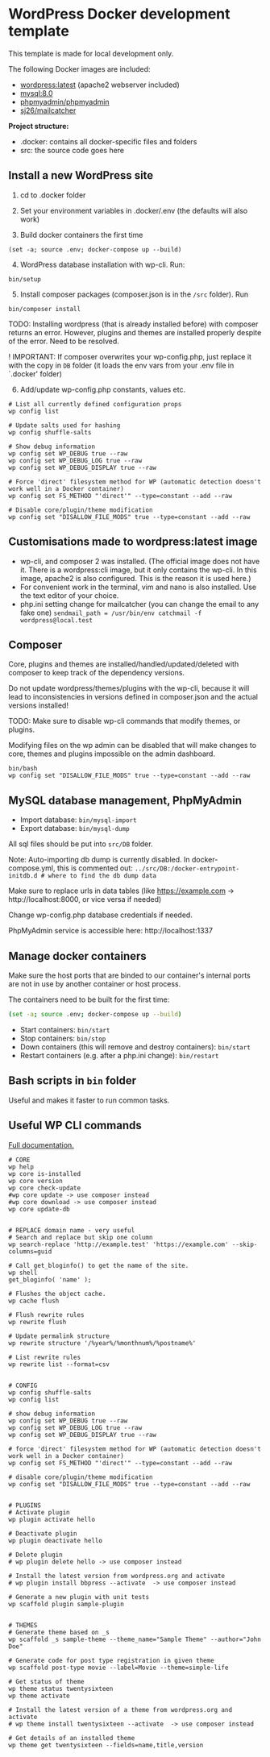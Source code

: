 # WordPress Docker development template

This template is made for local development only.

The following Docker images are included:
- [wordpress:latest](https://hub.docker.com/_/wordpress) (apache2 webserver included)
- [mysql:8.0](https://hub.docker.com/_/mysql)
- [phpmyadmin/phpmyadmin](https://hub.docker.com/r/phpmyadmin/phpmyadmin)
- [sj26/mailcatcher](https://hub.docker.com/r/sj26/mailcatcher)


**Project structure:**
- .docker: contains all docker-specific files and folders
- src: the source code goes here


## Install a new WordPress site

1. cd to .docker folder

2. Set your environment variables in .docker/.env (the defaults will also work)

3. Build docker containers the first time

```shell
(set -a; source .env; docker-compose up --build)
```

4. WordPress database installation with wp-cli. Run:

```shell
bin/setup
```

5. Install composer packages (composer.json is in the `/src` folder). Run

```shell
bin/composer install
```

TODO: Installing wordpress (that is already installed before) with composer returns an error. However, plugins and themes are installed properly despite of the error. Need to be resolved.

! IMPORTANT: If composer overwrites your wp-config.php, just replace it with the copy in `DB` folder (it loads the env vars from your .env file in `.docker' folder)

6. Add/update wp-config.php constants, values etc.

```shell
# List all currently defined configuration props 
wp config list

# Update salts used for hashing
wp config shuffle-salts

# Show debug information
wp config set WP_DEBUG true --raw
wp config set WP_DEBUG_LOG true --raw
wp config set WP_DEBUG_DISPLAY true --raw

# Force 'direct' filesystem method for WP (automatic detection doesn't work well in a Docker container)
wp config set FS_METHOD "'direct'" --type=constant --add --raw

# Disable core/plugin/theme modification
wp config set "DISALLOW_FILE_MODS" true --type=constant --add --raw
```


## Customisations made to wordpress:latest image

- wp-cli, and composer 2 was installed. (The official image does not have it. There is a wordpress:cli image, but it only contains the wp-cli. In this image, apache2 is also configured. This is the reason it is used here.)
- For convenient work in the terminal, vim and nano is also installed. Use the text editor of your choice.
- php.ini setting change for mailcatcher (you can change the email to any fake one)
`sendmail_path = /usr/bin/env catchmail -f wordpress@local.test`


## Composer

Core, plugins and themes are installed/handled/updated/deleted with composer to keep track of the dependency versions.

Do not update wordpress/themes/plugins with the wp-cli, because it will lead to inconsistencies in versions defined in composer.json and the actual versions installed!

TODO: Make sure to disable wp-cli commands that modify themes, or plugins.

Modifying files on the wp admin can be disabled that will make changes to core, themes and plugins impossible on the admin dashboard.

```
bin/bash
wp config set "DISALLOW_FILE_MODS" true --type=constant --add --raw
```


## MySQL database management, PhpMyAdmin

- Import database: `bin/mysql-import`
- Export database: `bin/mysql-dump` 

All sql files should be put into `src/DB` folder.

Note: Auto-importing db dump is currently disabled. In docker-compose.yml, this is commented out:
`../src/DB:/docker-entrypoint-initdb.d # where to find the db dump data`

Make sure to replace urls in data tables (like https://example.com -> http://localhost:8000, or vice versa if needed)

Change wp-config.php database credentials if needed.

PhpMyAdmin service is accessible here: http://localhost:1337


## Manage docker containers

Make sure the host ports that are binded to our container's internal ports are not in use by another container or host process.

The containers need to be built for the first time:

```bash
(set -a; source .env; docker-compose up --build)
```
- Start containers: `bin/start`
- Stop containers: `bin/stop`
- Down containers (this will remove and destroy containers): `bin/start`
- Restart containers (e.g. after a php.ini change): `bin/restart`


## Bash scripts in `bin` folder

Useful and makes it faster to run common tasks.


## Useful WP CLI commands

[Full documentation.](https://developer.wordpress.org/cli/commands/)

```shell
# CORE
wp help
wp core is-installed
wp core version
wp core check-update
#wp core update -> use composer instead
#wp core download -> use composer instead
wp core update-db


# REPLACE domain name - very useful
# Search and replace but skip one column
wp search-replace 'http://example.test' 'https://example.com' --skip-columns=guid

# Call get_bloginfo() to get the name of the site.
wp shell
get_bloginfo( 'name' );

# Flushes the object cache.
wp cache flush

# Flush rewrite rules
wp rewrite flush

# Update permalink structure
wp rewrite structure '/%year%/%monthnum%/%postname%'

# List rewrite rules
wp rewrite list --format=csv


# CONFIG
wp config shuffle-salts
wp config list

# show debug information
wp config set WP_DEBUG true --raw
wp config set WP_DEBUG_LOG true --raw
wp config set WP_DEBUG_DISPLAY true --raw

# force 'direct' filesystem method for WP (automatic detection doesn't work well in a Docker container)
wp config set FS_METHOD "'direct'" --type=constant --add --raw

# disable core/plugin/theme modification
wp config set "DISALLOW_FILE_MODS" true --type=constant --add --raw


# PLUGINS
# Activate plugin
wp plugin activate hello

# Deactivate plugin
wp plugin deactivate hello

# Delete plugin
# wp plugin delete hello -> use composer instead

# Install the latest version from wordpress.org and activate
# wp plugin install bbpress --activate  -> use composer instead

# Generate a new plugin with unit tests
wp scaffold plugin sample-plugin


# THEMES
# Generate theme based on _s
wp scaffold _s sample-theme --theme_name="Sample Theme" --author="John Doe"

# Generate code for post type registration in given theme
wp scaffold post-type movie --label=Movie --theme=simple-life

# Get status of theme
wp theme status twentysixteen
wp theme activate

# Install the latest version of a theme from wordpress.org and activate
# wp theme install twentysixteen --activate  -> use composer instead

# Get details of an installed theme
wp theme get twentysixteen --fields=name,title,version
```
